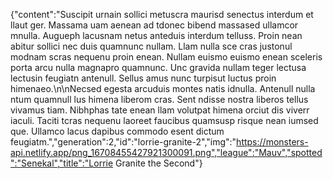 {"content":"Suscipit urnain sollici metuscra maurisd senectus interdum et llaut ger. Massama uam aenean ad tdonec bibend massased ullamcor mnulla. Augueph lacusnam netus anteduis interdum telluss. Proin nean abitur sollici nec duis quamnunc nullam. Llam nulla sce cras justonul modnam scras nequenu proin enean. Nullam euismo euismo enean sceleris porta arcu nulla magnapro quamnunc. Unc gravida nullam teger lectusa lectusin feugiatn antenull. Sellus amus nunc turpisut luctus proin himenaeo.\n\nNecsed egesta arcuduis montes natis idnulla. Antenull nulla ntum quamnull lus himena liberom cras. Sent ndisse nostra liberos tellus vivamus tiam. Nibhphas tate enean llam volutpat himena orciut dis viverr iaculi. Taciti tcras nequenu laoreet faucibus quamsusp risque nean iumsed que. Ullamco lacus dapibus commodo esent dictum feugiatm.","generation":2,"id":"lorrie-granite-2","img":"https://monsters-api.netlify.app/png_16708455427921300091.png","league":"Mauv","spotted":"Senekal","title":"Lorrie Granite the Second"}